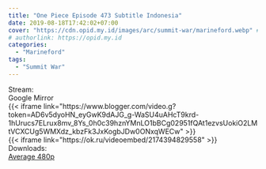 ```yaml
---
title: "One Piece Episode 473 Subtitle Indonesia"
date: 2019-08-18T17:42:02+07:00
cover: "https://cdn.opid.my.id/images/arc/summit-war/marineford.webp" # Optional, cover
# authorlink: https://opid.my.id
categories:
  - "Marineford"
tags:
  - "Summit War"
---
```

<div class="ui menu violet borderless inverted">
  <div class="header item active">
        Stream:
    </div>
  <a class="active item" data-tab="google">
    <i class="google drive icon"></i> Google
  </a>
  <a class="item nounderline" data-tab="mirror">
    <i class="odnoklassniki icon"></i> Mirror
  </a>
</div>
<div class="ui bottom attached tab segment active" style="border:0 !important;" data-tab="google">
{{< iframe link="https://www.blogger.com/video.g?token=AD6v5dyoHN_eyGwK9dAJG_g-WaSU4uAHcT9krd-1hUrucs7ELrux8mv_8Ys_0h0c39hznYMnLO1bBCg02951fQAt1ezvsUokiO2LMtVCXCUg5WMXdz_kbzFk3JxKogbJDw0ONxqWECw" >}}
</div>
<div class="ui bottom attached tab segment" style="border:0 !important;" data-tab="mirror">
{{< iframe link="https://ok.ru/videoembed/2174394829558" >}}
</div>
<div class="ui menu violet borderless inverted">
  <div class="header item active">
        Downloads:
    </div>
  <a class="item nounderline" href="https://ouo.io/OT1bZU" target="_blank" rel="dofollow"><i class="google drive icon"></i>
    Average 480p</a>
</div>